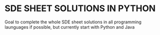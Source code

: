 # SDE SHEET SOLUTIONS IN PYTHON

Goal to complete the whole SDE sheet solutions in all programming launguages if possible, but currently start with Python and Java

 
